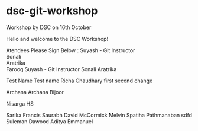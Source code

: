 # dsc-git-workshop
Workshop by DSC on 16th October


Hello and welcome to the DSC Workshop!



Atendees Please Sign Below :
Suyash - Git Instructor    
Sonali  
Aratrika     
Farooq
Suyash - Git Instructor
Sonali
Aratrika

Test Name
Test name
Richa Chaudhary
first 
second change

Archana
Archana Bijoor

Nisarga HS






Sarika Francis
Saurabh
David McCormick
Melvin
Spatiha Pathmanaban
sdfd
Suleman Dawood
Aditya Emmanuel